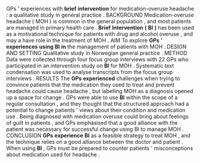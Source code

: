 GPs ' experiences with **brief** **intervention** for medication-overuse headache : a qualitative study in general practice . BACKGROUND Medication-overuse headache ( MOH ) is common in the general population , and most patients are managed in primary health care . **Brief** **Intervention** **(** **BI** **)** has been used as a motivational technique for patients with drug and alcohol overuse , and may a have role in the treatment of MOH . AIM To explore **GPs** **'** **experiences** **using** **BI** **in** the management of patients with MOH . DESIGN AND SETTING Qualitative study in Norwegian general practice . METHOD Data were collected through four focus group interviews with 22 GPs who participated in an intervention study on **BI** for MOH . Systematic text condensation was used to analyse transcripts from the focus group interviews . RESULTS The **GPs** **experienced** challenges when trying to convince patients that the medication they used to treat and prevent headache could cause headache , but labelling MOH as a diagnosis opened up a space for change . GPs were able to use **BI** within the scope of a regular consultation , and they thought that the structured approach had a potential to change patients ' views about their condition and medication use . Being diagnosed with medication overuse could bring about feelings of guilt in patients , and GPs emphasised that a good alliance with the patient was necessary for successful change using BI to manage MOH . CONCLUSION **GPs** **experience** **BI** as a feasible strategy to treat MOH , and the technique relies on a good alliance between the doctor and patient . When using **BI** , GPs must be prepared to counter patients ' misconceptions about medication used for headache . 